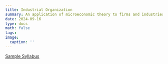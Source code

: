 ```yaml
---
title: Industrial Organization
summary: An application of microeconomic theory to firms and industries. Topics include market structure, pricing practices, advertising, antitrust, and public policy.
date: 2024-09-16
type: docs
math: false
tags:
image:
  caption: ''
---
```


[Sample Syllabus](http://localhost:1313/uploads/davison_io_syllabus_spring_24.pdf) 